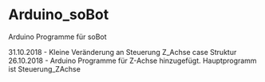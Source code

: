 # Arduino_soBot
Arduino Programme für soBot

31.10.2018  - Kleine Veränderung an Steuerung Z_Achse case Struktur
26.10.2018  - Arduino Programme für Z-Achse hinzugefügt. Hauptprogramm ist Steuerung_ZAchse
